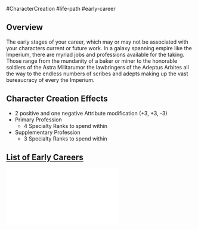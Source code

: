 #CharacterCreation #life-path #early-career
## Overview
The early stages of your career, which may or may not be associated with your characters current or future work. In a galaxy spanning empire like the Imperium, there are myriad jobs and professions available for the taking. 
Those range from the mundanity of a baker or miner to the honorable soldiers of the Astra Militarumor the lawbringers of the Adeptus Arbites all the way to the endless numbers of scribes and adepts making up the vast bureaucracy of every the Imperium.

## Character Creation Effects
* 2 positive and one negative Attribute modification (+3, +3, -3)
* Primary Profession
   * 4 Specialty Ranks to spend within
* Supplementary Profession 
   * 3 Specialty Ranks to spend within 

## [List of Early Careers](</LifePath/EarlyCareer/List of Early Careers.md>)
![](</LifePath/EarlyCareer/List%20of%20Early%20Careers.md>)